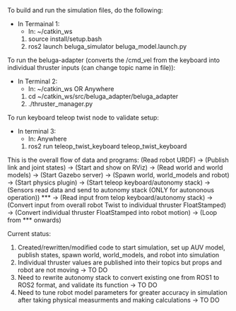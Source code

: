 To build and run the simulation files, do the following:
- In Termainal 1: 
	- In: ~/catkin_ws
	1. source install/setup.bash
	2. ros2 launch beluga_simulator beluga_model.launch.py
	
To run the beluga-adapter (converts the /cmd_vel from the keyboard into individual thruster inputs (can change topic name in file)):
- In Terminal 2:
	- In: ~/catkin_ws OR Anywhere
	1. cd ~/catkin_ws/src/beluga_adapter/beluga_adapter
	2. ./thruster_manager.py

To run keyboard teleop twist node to validate setup:
- In terminal 3:
	- In: Anywhere
	1. ros2 run teleop_twist_keyboard teleop_twist_keyboard

This is the overall flow of data and programs:
(Read robot URDF) 
-> (Publish link and joint states) 
-> (Start and show on RViz) 
-> (Read world and world models) 
-> (Start Gazebo server) 
-> (Spawn world, world_models and robot) 
-> (Start physics plugin)
-> (Start teleop keyboard/autonomy stack)
-> (Sensors read data and send to autonomy stack (ONLY for autononous operation)) ***
-> (Read input from telop keyboard/autonomy stack)
-> (Convert input from overall robot Twist to individual thruster FloatStamped)
-> (Convert individual thruster FloatStamped into robot motion) 
-> (Loop from *** onwards) 

Current status:
1. Created/rewritten/modified code to start simulation, set up AUV model, publish states, spawn world, world_models, and robot into simulation
2. Individual thruster values are published into their topics but props and robot are not moving -> TO DO
3. Need to rewrite autonomy stack to convert existing one from ROS1 to ROS2 format, and validate its function -> TO DO
4. Need to tune robot model parameters for greater accuracy in simulation after taking physical measurments and making calculations -> TO DO




